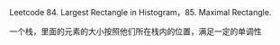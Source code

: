 Leetcode 84. Largest Rectangle in Histogram，85. Maximal Rectangle.

一个栈，里面的元素的大小按照他们所在栈内的位置，满足一定的单调性
